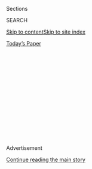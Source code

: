 <div id="app">

<div>

<div>

<div>

<div class="NYTAppHideMasthead css-1q2w90k e1suatyy0">

<div class="section css-ui9rw0 e1suatyy2">

<div class="css-eph4ug er09x8g0">

<div class="css-6n7j50">

</div>

<span class="css-1dv1kvn">Sections</span>

<div class="css-10488qs">

<span class="css-1dv1kvn">SEARCH</span>

</div>

[Skip to content](#site-content)[Skip to site
index](#site-index)

</div>

<div class="css-10698na e1huz5gh0">

</div>

</div>

<div id="masthead-bar-one" class="section hasLinks css-15hmgas e1csuq9d3">

<div class="css-uqyvli e1csuq9d0">

</div>

<div class="css-1uqjmks e1csuq9d1">

</div>

<div class="css-9e9ivx">

[](https://myaccount.nytimes.com/auth/login?response_type=cookie&client_id=vi)

</div>

<div class="css-1bvtpon e1csuq9d2">

[Today’s
Paper](https://www.nytimes.com/section/todayspaper)

</div>

</div>

</div>

</div>

<div data-aria-hidden="false">

<div id="site-content" data-role="main">

<div>

<div class="css-1aor85t" style="opacity:0.000000001;z-index:-1;visibility:hidden">

<div class="css-1hqnpie">

<div class="css-epjblv">

<span class="css-100wwgy">How New York’s Jewish Museum Anticipated the
Avant-Garde</span>

</div>

<div class="css-k008qs">

<div class="css-o5pzib">

<span class="css-18z7m18"></span>

<div>

</div>

</div>

<span class="css-1n6z4y">https://nyti.ms/3hxyshN</span>

<div class="css-1705lsu">

<div class="css-4xjgmj">

<div class="css-4skfbu" data-role="toolbar" data-aria-label="Social Media Share buttons, Save button, and Comments Panel with current comment count" data-testid="share-tools">

  - 
  - 
  - 
  - 
    
    <div class="css-6n7j50">
    
    </div>

  - 
  - 

</div>

</div>

</div>

</div>

</div>

</div>

<div id="NYT_TOP_BANNER_REGION" class="css-13pd83m">

</div>

<div id="top-wrapper" class="css-1sy8kpn">

<div id="top-slug" class="css-l9onyx">

Advertisement

</div>

[Continue reading the main
story](#after-top)

<div class="ad top-wrapper" style="text-align:center;height:100%;display:block;min-height:250px">

<div id="top" class="place-ad" data-position="top" data-size-key="top">

</div>

</div>

<div id="after-top">

</div>

</div>

<div>

<div id="sponsor-wrapper" class="css-1hyfx7x">

<div id="sponsor-slug" class="css-19vbshk">

Supported by

</div>

[Continue reading the main
story](#after-sponsor)

<div id="sponsor" class="ad sponsor-wrapper" style="text-align:center;height:100%;display:block">

</div>

<div id="after-sponsor">

</div>

</div>

<div class="css-186x18t">

True Believers

</div>

<div class="css-1vkm6nb ehdk2mb0">

# How New York’s Jewish Museum Anticipated the Avant-Garde

</div>

A string of adventurous curators made a quasi-religious institution a
leading arbiter of mid-20th-century American art.

<div class="css-79elbk" data-testid="photoviewer-wrapper">

<div class="css-z3e15g" data-testid="photoviewer-wrapper-hidden">

</div>

<div class="css-1a48zt4 ehw59r15" data-testid="photoviewer-children">

![<span class="css-1l9o2ey e13ogyst0" data-aria-hidden="true">Catalogs
for a few landmark Jewish Museum shows, clockwise from top left: 1966’s
“Primary Structures: Younger American and British Sculptors”; a Frank
Stella painting in the 1963 show “Toward a New Abstraction”; a work by
Nicolas Schöffer in 1965’s “2 Kinetic Sculptors: Nicolas Schöffer and
Jean Tinguely”; the cover image to Jasper Johns’s 1964 retrospective; a
work by Yves Klein in his 1967 retrospective; 1957’s “Artists of the New
York School: Second
Generation.”</span><span class="css-1nlbvxy e1z0qqy90" itemprop="copyrightHolder"><span class="css-1ly73wi e1tej78p0">Credit...</span><span><span>Weichia
Huang/The Jewish
Museum</span></span></span>](https://static01.nyt.com/images/2020/07/13/t-magazine/art/Jewish-museum-slide-EGXT/Jewish-museum-slide-EGXT-articleLarge.jpg?quality=75&auto=webp&disable=upscale)

</div>

</div>

<div class="css-18e8msd">

<div class="css-vp77d3 epjyd6m0">

<div class="css-1baulvz">

By <span class="css-1baulvz last-byline" itemprop="name">Arthur
Lubow</span>

</div>

</div>

  - 
    
    <div class="css-nv7ky2 e16638kd2">
    
    Published July 23, 2020Updated July 28,
    2020
    
    </div>

  - 
    
    <div class="css-4xjgmj">
    
    <div class="css-pvvomx" data-role="toolbar" data-aria-label="Social Media Share buttons, Save button, and Comments Panel with current comment count" data-testid="share-tools">
    
      - 
      - 
      - 
      - 
        
        <div class="css-6n7j50">
        
        </div>
    
      - 
      - 
    
    </div>
    
    </div>

</div>

</div>

<div class="section meteredContent css-1r7ky0e" name="articleBody" itemprop="articleBody">

<div class="css-1fanzo5 StoryBodyCompanionColumn">

<div class="css-53u6y8">

IN AMERICA IN the 1960s, the museum that showcased the latest and best
contemporary art was located, predictably enough, in New York, but it
wasn’t the
[Guggenheim](https://www.nytimes.com/2015/09/08/t-magazine/adrian-villar-rojas-guggenheim-marian-goodman.html),
the
[Whitney](https://www.nytimes.com/topic/organization/whitney-museum-of-american-art)
or the [Museum of Modern
Art](https://www.nytimes.com/topic/organization/museum-of-modern-art).
Instead, the epicenter of the shock of the new was the modestly endowed
upstart that art-world insiders affectionately called “the Jewish.”

Housed on upper Fifth Avenue in a Renaissance Revival mansion with a
Modernist annex, [the Jewish Museum](https://thejewishmuseum.org/) is
where the dealer [Leo
Castelli](https://www.nytimes.com/1999/08/23/arts/leo-castelli-influential-art-dealer-dies-at-91.html)
discovered the work of [Jasper
Johns](https://www.nytimes.com/2019/02/18/t-magazine/jasper-johns.html),
where the 37-year-old [Robert
Rauschenberg](https://www.nytimes.com/2015/06/03/t-magazine/robert-rauschenberg-endless-combinations.html)
had his initial retrospective and where the 1966 exhibition “Primary
Structures” caught and popularized the cresting wave of Minimalist
sculpture. It was at the Jewish that New York museum audiences were
introduced to such diverse artists as [Mark di
Suvero](https://www.nytimes.com/slideshow/2016/10/27/t-magazine/the-work-and-communities-of-mark-di-suvero.html),
[Richard
Tuttle](https://tmagazine.blogs.nytimes.com/2014/02/06/artists-on-artists-richard-tuttle-on-frederic-remington-purveyor-of-wild-west-nostalgia/),
[Joan
Mitchell](https://www.nytimes.com/1992/10/31/arts/joan-mitchell-abstract-artist-is-dead-at-66.html),
[Tony
Smith](https://www.nytimes.com/1980/12/27/archives/tony-smith-68-sculptor-of-minimalist-structures-represented.html),
[Robert
Irwin](https://www.nytimes.com/2020/02/13/arts/design/robert-irwin-pace-gallery.html),
[Grace
Hartigan](https://www.nytimes.com/2008/11/18/arts/design/18hartigan.html),
[Larry
Rivers](https://www.nytimes.com/2002/08/16/arts/larry-rivers-artist-with-an-edge-dies-at-78.html),
[Donald
Judd](https://www.nytimes.com/2015/04/20/t-magazine/sunrise-tour-donald-judd-chinati-marfa.html),
[Robert
Morris](https://www.nytimes.com/2018/11/29/obituaries/robert-morris-dead.html),
[Carl
Andre](https://www.nytimes.com/2014/05/05/arts/design/carl-andre-emerges-to-guide-installation-at-diabeacon.html),
[Dan
Flavin](https://www.nytimes.com/1996/12/04/arts/dan-flavin-63-sculptor-of-fluorescent-light-dies.html)
and [George
Segal](https://www.nytimes.com/2000/06/10/arts/george-segal-pop-sculptor-dies-at-75-molded-plaster-people-of-a-ghostly-angst.html).
And it was there, too, that [Helen
Frankenthaler](https://www.nytimes.com/2011/12/28/arts/helen-frankenthaler-abstract-painter-dies-at-83.html),
[Kenneth Noland](https://www.nytimes.com/2010/01/06/arts/06noland.html)
and [Ad Reinhardt](https://www.nytimes.com/topic/person/ad-reinhardt)
received their first solo museum shows. “It was the most radical place
in New York City, the only place you could see seriously installed
contemporary art,” says the artist [Mel
Bochner](https://www.nytimes.com/2019/11/26/t-magazine/mel-bochner.html).
“These shows were groundbreaking and established the possibility of a
future. Important things were being discussed at the [Jewish
Museum](https://www.nytimes.com/topic/organization/jewish-museum-nyc)
that weren’t being said
elsewhere.”

</div>

</div>

<div id="t-true-believers-art-promo" class="section interactive-content interactive-size-scoop css-bvtwvj" data-id="100000007224768">

<div class="css-17ih8de interactive-body" data-sourceid="100000007224768">

[![](https://static01.nyt.com/newsgraphics/2020/06/29/tmag-art-embeds-new/assets/images/art_issue_gif_special_editon.gif)](https://www.nytimes.com/issue/t-magazine/2020/07/02/true-believers-art-issue)

</div>

</div>

<div>

</div>

<div class="css-1fanzo5 StoryBodyCompanionColumn">

<div class="css-53u6y8">

To understand how a museum controlled by the tradition-bound Jewish
Theological Seminary came to spearhead the artistic avant-garde, it is
necessary to appreciate the social status of Jewish Americans in the
postwar years, the minor position of contemporary art at that time and
the role played by a few inspired, ambitious curators. In 1947, the
Jewish Museum expanded out of the seminary’s library annex, which
contained a collection of historic Judaica, and moved into the mansion
given to it by Frieda Schiff Warburg, who was the wife and daughter of
renowned financiers. At the time, the few Jews welcomed as trustees at
elite cultural institutions like the [Metropolitan Museum of
Art](https://www.nytimes.com/topic/organization/metropolitan-museum-of-art)
in New York and the [Art Institute of
Chicago](https://www.nytimes.com/topic/organization/art-institute-of-chicago)
came from wealthy, established German Jewish (as opposed to Eastern
European Jewish) families — and like the board members, the art that
those museums collected needed to have passed the test of time. Even the
avowedly “modern” museums in New York hesitated to display the
achievements of young American artists.

</div>

</div>

<div class="css-79elbk" data-testid="photoviewer-wrapper">

<div class="css-z3e15g" data-testid="photoviewer-wrapper-hidden">

</div>

<div class="css-1a48zt4 ehw59r15" data-testid="photoviewer-children">

![<span class="css-1l9o2ey e13ogyst0" data-aria-hidden="true">An ad for
Robert Rauschenberg’s 1963
retrospective.</span><span class="css-1nlbvxy e1z0qqy90" itemprop="copyrightHolder"><span class="css-1ly73wi e1tej78p0">Credit...</span><span>Robert
Rauschenberg, poster for “Robert Rauschenberg,” the Jewish Museum, 1963.
From an edition of 3,000 posters, published by the Jewish Museum,
printed by Daniel Murphy & Co. © Robert Rauschenberg
Foundation</span></span>](https://static01.nyt.com/images/2020/07/13/t-magazine/art/Jewish-museum-slide-QJN8/Jewish-museum-slide-QJN8-articleLarge.jpg?quality=75&auto=webp&disable=upscale)

</div>

</div>

<div class="css-1fanzo5 StoryBodyCompanionColumn">

<div class="css-53u6y8">

Many of the collectors who flocked to the less snobbish and more
affordable precincts of contemporary art were Jewish — among them,
[Robert](https://www.nytimes.com/1986/01/03/obituaries/robert-scull-prominent-collector-of-pop-art.html)
and [Ethel
Scull](https://www.nytimes.com/2001/09/01/arts/ethel-scull-a-patron-of-pop-and-minimal-art-dies-at-79.html),
who ran a New York taxi business and had a preternatural eye for the
contemporary, and
[Frederick](https://www.nytimes.com/1994/09/13/obituaries/frederick-weisman-82-leader-in-the-business-and-art-worlds.html)
and [Marcia
Weisman](https://www.nytimes.com/1991/10/22/arts/marcia-weisman-collector-73-supporter-of-major-art-museums.html),
who lived in Los Angeles and had made a fortune in real estate. Another
enthusiast was [Vera
List](https://www.nytimes.com/2002/10/13/nyregion/vera-g-list-94-is-dead-philanthropist-and-collector.html),
the wife of [Albert
List](https://www.nytimes.com/1987/09/12/obituaries/albert-a-list-86-industrialist-who-supported-many-causes.html),
a self-made millionaire industrialist of Romanian Jewish heritage who
was on the board of the Jewish Theological Seminary. When Vera proposed
donating a sculpture, “The Procession,” by [Elbert
Weinberg](http://www.elbertweinberg.com/index.html), to the Jewish
Museum in 1957, the trustees hesitated. “The Procession” was a
figurative piece that represented men carrying a Torah and a menorah,
rendered in Modernist angles. Some board members questioned whether the
acquisition was permissible, considering the Second Commandment
prohibition of graven images. Eventually, loath to rebuff the generosity
of a significant benefactor, the board approved the donation.

In 1962, Vera List became the chair of the Jewish Museum’s newly
constituted board of governors, which declared its allegiance to “the
work of younger or otherwise unacknowledged” artists. The senior staff
resigned in protest, but the shift was less abrupt than it might seem,
because Stephen Kayser, the exiting de facto director, had also
championed contemporary art as a way of attracting visitors. For a
10th-anniversary show in 1957, with advice from the distinguished art
historian [Meyer
Schapiro](https://www.nytimes.com/1996/03/04/us/meyer-schapiro-91-is-dead-his-work-wove-art-and-life.html),
Kayser mounted the far-reaching and farsighted “Artists of the New York
School: Second Generation,” at which Castelli first laid eyes on Johns’s
1955 painting “Green Target.” Intrigued, Castelli visited Johns’s
studio, reacted with messianic fervor to what he was shown and in early
1958, presented the show that launched Johns’s fame and changed the
course of postwar American art. By sparking the interest and sculpture
donation of List, “Artists of the New York School” also altered the
trajectory of the Jewish Museum — and placed it on a path on which it
would help predict and shape the movement of contemporary art for years
to come.

</div>

</div>

<div>

</div>

<div class="css-1fanzo5 StoryBodyCompanionColumn">

<div class="css-53u6y8">

KAYSER’S DEPARTURE amounted to a change of emphasis and style. A
specialist in Jewish art, he had emigrated from Germany in 1938.
“Stephen Kayser was an old-fashioned gentleman,” recalls Tom
Freudenheim, who was a curator at the museum in the early ’60s. “He
still had his heavy accent. He was of that generation of people who had
a formality about them.” His successor, [Alan R.
Solomon](https://www.nytimes.com/1970/03/01/archives/alan-r-solomon-19201970.html),
was a Harvard-trained academic and curator who had founded the art
gallery at Cornell University. “Alan Solomon was a quite sophisticated
art historian who, as they say in the art world, happened to be Jewish,”
Freudenheim continued. “He had very, very high standards, and he would
absolutely not yield on them.” As Vera List put it in an oral history at
the [Smithsonian Archives of American Art](https://www.aaa.si.edu/),
Kayser’s shows were “like a whisper,” and when Solomon came in, “he had
much more space, and he wasn’t whispering; he was bellowing.”

</div>

</div>

<div class="css-1fanzo5 StoryBodyCompanionColumn">

<div class="css-53u6y8">

Solomon served as director for only two years, from July 1962 to July
1964. Despite the brevity of his career, **** he set the museum on its
course. For his debut exhibition, in March 1963, he presented a
Rauschenberg retrospective of paintings, transfer drawings and the
three-dimensional “combines” that melded elements of both painting and
sculpture. He followed with “[Toward a New
Abstraction](https://www.amazon.com/Toward-Abstraction-Heller-Steinberg-Solomon/dp/B000PSXR2A)”
that summer, which provided an overview of hard-edge abstract painting
and included the shaped canvases of [Frank
Stella](https://www.nytimes.com/2020/03/18/t-magazine/frank-stella.html)
and the monochromes of [Ellsworth
Kelly](https://www.nytimes.com/2018/02/08/t-magazine/ellsworth-kelly-austin-last-work.html).
His 1964 solo show of the 33-year-old Johns was even more magisterial
than the Rauschenberg
exhibition.

</div>

</div>

<div class="css-79elbk" data-testid="photoviewer-wrapper">

<div class="css-z3e15g" data-testid="photoviewer-wrapper-hidden">

</div>

<div class="css-1a48zt4 ehw59r15" data-testid="photoviewer-children">

<div class="css-1xdhyk6 erfvjey0">

<span class="css-1ly73wi e1tej78p0">Image</span>

<div class="css-zjzyr8">

<div data-testid="lazyimage-container" style="height:384.73333333333335px">

</div>

</div>

</div>

<span class="css-1l9o2ey e13ogyst0" data-aria-hidden="true">Jasper
Johns’s “Green Target” (1955), the painting that launched the artist’s
career after it debuted at the Jewish
Museum.</span><span class="css-1nlbvxy e1z0qqy90" itemprop="copyrightHolder"><span class="css-1ly73wi e1tej78p0">Credit...</span><span>Jasper
Johns, “Green Target,” 1955, encaustic on newspaper and cloth over
canvas. Digital image © The Museum Of Modern Art/licensed By Scala/Art
Resource, N.Y. © 2019 Jasper Johns/licensed By VAGA at ARS,
N.Y.</span></span>

</div>

</div>

<div class="css-1fanzo5 StoryBodyCompanionColumn">

<div class="css-53u6y8">

But it wasn’t just *what* he showed that would make Solomon a key figure
in reshaping the mission of the modern art museum — it was when and how
he showed it. “That was where Alan was really prescient,” Freudenheim
says. “You might say he was the father of the midcareer retrospective.”
Solomon treated his contemporaries like old masters, applying the most
rigorous expectations to shows of artists who were still in their 30s.
Bochner, who worked as a guard at the museum in the early ’60s, was once
accosted by Solomon in a gallery that was displaying prints by [Marc
Chagall](https://www.nytimes.com/topic/person/marc-chagall). “He looked
at me and said, ‘That print is crooked,’” Bochner recalls. “I said, ‘I
don’t know, sir, it looks OK to me.’ He had a tape measure in his
pocket. He took it out and measured. It was one-sixteenth of an inch
off. He said very imperiously, ‘Please correct that.’ He put the tape
back in his pocket and walked off.”

Acknowledging what he termed in his foreword to the Johns catalog to be
the museum’s “two- fold policy,” Solomon also staged shows, like ****
the Chagall prints, with a clear Jewish content. He recognized that the
museum was the subsidiary of a seminary. He was even able, in a 1963
show of modern American synagogue architecture, organized by [Richard
Meier](https://www.nytimes.com/topic/person/richard-meier), to perform
the neat topological trick of combining the contemporary and the Jewish
into one. But the tension between some board members’ interests and
Solomon’s own lingered. In an often told tale, the widow of an eminent
seminary scholar asked at the Rauschenberg opening whether the artist
was a Jew. Told that he was not, she exclaimed, “Thank God\!”

Rauschenberg would be chosen to represent the United States at the
Venice Biennale the following year, in a presentation organized by
Solomon and the Jewish, and would win the show’s grand prize in
painting. But Solomon spent so much time in Italy that the seminary
board lost confidence in him. Nonetheless, the appointment of [Sam
Hunter](https://www.nytimes.com/2014/08/26/arts/sam-hunter-curator-and-museum-founder-dies-at-91.html)
as his successor in 1965 only affirmed the museum’s commitment to the
avant-garde. During his tenure, Hunter organized retrospectives of Ad
Reinhardt, Philip Guston and Max Ernst. His signature achievement,
however, was recruiting from MoMA as a senior curator [Kynaston
McShine](https://stories.thejewishmuseum.org/the-jewish-museum-remembers-kynaston-mcshine-1d6741c02815),
the witty, opinionated scion of a distinguished Black Trinidad family,
whose exhibitions would herald some of the most important trends in
contemporary art. McShine was at the Jewish **** from 1965 to 1968 (the
last year as acting director), a break from his otherwise lifelong
tenure at the Modern. But in that short sojourn, he contributed greatly
to the Jewish’s mythology. Inspired by the sizable **** main exhibition
gallery in the new wing, he staged “Large Scale American Paintings” in
the summer of 1967, displaying canvases of 23 American artists,
including [Al
Held](https://www.nytimes.com/2016/05/02/t-magazine/art/al-held-brushstroke-drawings.html)’s
truly monumental “Greek Garden,” **** a geometric study in acrylic,
which stretches 56 feet long. (In June 1965, the museum had displayed in
the same room [James
Rosenquist](https://www.nytimes.com/2016/03/18/arts/design/james-rosenquist-and-erro-discuss-a-long-friendship-forged-in-pop-art.html)’s
86-foot-long “F-111,” a Pop Art depiction of the titular bomber plane,
and a recent purchase of the Sculls’.) Earlier that year, McShine
mounted the first American museum retrospective of Yves Klein, already a
legend not even five years after his premature
death.

</div>

</div>

<div class="css-79elbk" data-testid="photoviewer-wrapper">

<div class="css-z3e15g" data-testid="photoviewer-wrapper-hidden">

</div>

<div class="css-1a48zt4 ehw59r15" data-testid="photoviewer-children">

<div class="css-1xdhyk6 erfvjey0">

<span class="css-1ly73wi e1tej78p0">Image</span>

<div class="css-zjzyr8">

<div data-testid="lazyimage-container" style="height:235.86666666666667px">

</div>

</div>

</div>

<span class="css-1l9o2ey e13ogyst0" data-aria-hidden="true">Artists and
guests in front of Robert Rauschenberg’s “Barge,” 1962-63, at the
opening of the artist’s retrospective at the Jewish Museum in March
1963. Standing, from left: Sherman Drexler, Claes Oldenburg, Richard
Lippold, Merce Cunningham, Robert Murray, Peter Agostini, Edward
Higgins, Barnett Newman, Robert Rauschenberg, Perle Fine, Alfred Jensen,
Ray Parker, Friedel Dzubas, Ernst Van Leyden, Andy Warhol, Marisol,
James Rosenquist, John Chamberlain and George Segal. Kneeling, from
left: Jon Schueler, Arman, David Slivka, Alfred Leslie, Tania, Frederick
Kiesler, Lee Bontecou, Isamu Noguchi, Salvatore Scarpitta and Allan
Kaprow.</span><span class="css-1nlbvxy e1z0qqy90" itemprop="copyrightHolder"><span class="css-1ly73wi e1tej78p0">Credit...</span><span>Courtesy
of the Jewish Museum, N.Y.</span></span>

</div>

</div>

<div class="css-1fanzo5 StoryBodyCompanionColumn">

<div class="css-53u6y8">

The show for which McShine is best remembered — and which is one of the
most celebrated exhibitions of the late 20th century — is “Primary
Structures: Younger American and British Sculptors,” from 1966. McShine
assembled works by East Coast, California and British sculptors, early
in their careers, who shared what we now call a Minimalist aesthetic.
Here for the first time together were artists like Carl Andre, Donald
Judd, Dan Flavin, [Larry
Bell](https://www.nytimes.com/2018/06/15/t-magazine/mary-heilmann-larry-bell-conversation.html),
[Anne
Truitt](https://www.nytimes.com/2018/11/21/t-magazine/female-land-artists.html),
Ellsworth Kelly, Robert Morris and [Ronald
Bladen](https://www.nytimes.com/1988/02/04/obituaries/ronald-bladen-69-sculptor-famed-for-stark-poetic-images.html),
who used various materials (painted steel or aluminum, colored plastic,
coated glass) in different ways (structured repetition of prefabricated
units, heroically scaled steel) but shared an interest in machine-made
objects, smooth planes of vibrant color and the removal of the sculpture
from a pedestal. “It had tremendous impact because it was really the
first show including those artists,” says the dealer [Paula
Cooper](https://www.nytimes.com/slideshow/2016/10/11/t-magazine/my-life-in-pictures-paula-cooper/s/paula-cooper-slide-010G.html),
who went on to represent many of the show’s contributors at the
eponymous New York gallery that she founded in 1968. “I think it was the
beginning.”

“Primary Structures” had its eye trained so thoroughly on the future
that it would take years for its importance to be recognized. [Judy
Chicago](https://www.nytimes.com/2018/02/07/t-magazine/judy-chicago-dinner-party.html),
then known as Judy Gerowitz, exhibited “[Rainbow
Pickett](https://www.artsy.net/artwork/judy-chicago-rainbow-pickett),”
**** a sequence of six brightly painted wooden beams that leaned against
the wall. “I got nowhere with a lot of that big sculpture,” she says.
“My male peers would get picked up and be on the choo-choo train, and
I had to constantly start over again. After a decade and a half of that,
I changed direction.” [Robert
Grosvenor](https://www.paulacoopergallery.com/artists/robert-grosvenor/selected-works),
who installed “Transoxiana,” a 31-foot-high V-shaped sculpture of
painted wood and steel that was destroyed after the exhibition, says the
show “had no impact whatsoever” on his career. For Hunter, too, “Primary
Structures” did little to help his standing at the museum. He was forced
to resign in October 1967.

Hunter’s
[replacement](https://www.nytimes.com/1968/04/03/archives/jewish-museum-finds-its-new-director-brooklynborn-karl-katz-in.html),
Karl Katz, who had been a curator at the Israel Museum in Jerusalem, had
a reputation as being “open to pretty much anything,” says the curator
Susan Tumarkin Goodman, who in 1970 organized “Using Walls,” with a
group of artists — the roster included [Richard
Artschwager](https://www.nytimes.com/2013/02/11/arts/design/richard-artschwager-painter-and-sculptor-dies-at-89.html),
[Lawrence
Weiner](https://www.lissongallery.com/artists/lawrence-weiner), Richard
Tuttle, Sol LeWitt and Bochner — who drew and painted directly onto ****
the museum’s walls. But Katz’s daredevil spirit would also indirectly
end the museum’s improbable run as the primary promoter of the
avant-garde. His 1970 exhibition “Software: Information Technology and
Its New Meaning for Art” was a flawed but visionary look at the impact
of computer science on art. Everything in the show — the exhibitions,
the performing artists — ran on programmed instructions or were issued
from a prescribed system. Those **** artists included [Vito
Acconci](https://www.nytimes.com/2017/04/28/arts/design/vito-acconci-dead-performance-artist.html),
[John
Baldessari](https://www.nytimes.com/2020/01/05/arts/john-baldessari-dead.html),
[Allan
Kaprow](https://www.nytimes.com/2006/04/10/arts/design/allan-kaprow-creator-of-artistic-happenings-dies-at-78.html),
[Joseph Kosuth](https://www.skny.com/artists/joseph-kosuth) and [Nam
June
Paik](https://www.nytimes.com/2006/01/31/arts/design/nam-june-paik-73-dies-pioneer-of-video-art-whose-work-broke.html),
most of whom were still largely unknown to the general public. The day
before “Software” opened, Katz gave a tour to the seminary chancellor,
Rabbi Louis Finkelstein, and a representative of the Smithsonian, which
wanted to stage the show and therefore defray some of its costs. The
three men viewed Nicholas Negroponte’s installation, “Seek,” in which a
computer-controlled claw moved 2,000 metal-coated plastic cubes of a
maze navigated by gerbils. Then they advanced to a video recording by
Les Levine. As Katz recalls in his memoir, all was fine until they got
to the footage that depicted the artist stark naked in the company of
two equally unclad women. The rabbi sputtered in furious disbelief.

“I think, Mr. Katz, that this is the end,” he said.

And it was. A fire at the Smithsonian, coupled with technical failures
in the challenging show, led to the cancellation of the Smithsonian
showing, and “Software” finished at least $50,000 over budget. The
combination of salaciousness and shortfall was insurmountable, and the
seminary declared it would no longer subsidize a program that was not
“basically Jewish.” Katz submitted his resignation the next
day.

</div>

</div>

<div class="css-a7yk8a e73j0it0">

<div class="css-1xdhyk6 erfvjey0">

<span class="css-1ly73wi e1tej78p0">Image</span>

<div class="css-zjzyr8">

<div data-testid="lazyimage-container" style="height:579.3555555555556px">

</div>

</div>

</div>

<span class="css-1l9o2ey e13ogyst0" data-aria-hidden="true">Kynaston
McShine at the opening reception of “Primary Structures” in
1966.</span><span class="css-1nlbvxy e1z0qqy90" itemprop="copyrightHolder"><span class="css-1ly73wi e1tej78p0">Credit...</span><span>Courtesy
of the Jewish Museum, N.Y.</span></span>

<div class="css-1xdhyk6 erfvjey0">

<span class="css-1ly73wi e1tej78p0">Image</span>

<div class="css-zjzyr8">

<div data-testid="lazyimage-container" style="height:580px">

</div>

</div>

</div>

<span class="css-1l9o2ey e13ogyst0" data-aria-hidden="true">An
installation view of Robert Grosvenor’s “Transoxiana” (1965, top right)
and Robert Morris’s “Untitled (L-Beams)” (1965) at the “Primary
Structures”
show.</span><span class="css-1nlbvxy e1z0qqy90" itemprop="copyrightHolder"><span class="css-1ly73wi e1tej78p0">Credit...</span><span>From
left: © 2020 The Estate of Robert Morris/Artists Rights Society (ARS),
N.Y.; © Robert Grosvenor, courtesy of Paula Cooper Gallery, N.Y. Photo:
courtesy of the Jewish Museum, N.Y.</span></span>

</div>

<div class="css-1fanzo5 StoryBodyCompanionColumn">

<div class="css-53u6y8">

THAT SHOULD HAVE been the final chapter in the museum’s role in the
vanguard. By 1970, Solomon’s program was becoming everybody’s program.
It was no longer risky for prestigious museums to present contemporary
art because, commercially and critically, contemporary art was becoming
prestigious. Two years after returning to MoMA in 1968, McShine mounted
“Information,” a survey of conceptual art that featured such Jewish
Museum exhibition alumni as Andre and Daniel Buren. In 1980, the Whitney
purchased Jasper Johns’s “[Three
Flags](https://whitney.org/collection/works/1060)” for $1 million, a
record at the time for **** a living artist. (A “Flag” painting the size
of a place mat sold at auction in 2014 for $36 million.) In a
generation, contemporary art had gone from being viewed with suspicion
and slight distaste to being an asset, its acquisition an announcement
of both one’s taste and one’s wealth. So, too, had the Jewish’s once
radical commitment to the midcareer retrospective gone from daring to de
rigueur; the show quickly became a museum-menu staple.

Then there was the fact that Jewish people no longer had to start their
own museums. After decades of exclusion, Jews, including those from
Eastern European backgrounds, began joining the boards of the major arts
institutions. Today, Daniel Brodsky is the chair of the Metropolitan,
Leon Black is the chair of MoMA and Leonard Lauder is the chairman
emeritus and éminence grise on the board at the Whitney.

</div>

</div>

<div>

</div>

<div class="css-1fanzo5 StoryBodyCompanionColumn">

<div class="css-53u6y8">

The culture at large had finally caught up with the one the Jewish
Museum had helped create. And yet, improbably, the Jewish had one last
prediction to make. In 1972, the museum appointed as its director [Joy
Ungerleider-Mayerson](https://www.nytimes.com/1994/09/09/obituaries/joy-ungerleider-mayerson-74-former-head-of-jewish-museum.html),
a specialist in biblical archaeology. Under her stewardship, the
institution began to concentrate on Jewish themes and Israeli artists;
one of her first tasks as director was to negotiate the acquisition of
600 ancient artifacts from Israel, and one of the major shows during her
tenure, from 1975, was called “Jewish Experience in the Art of the 20th
Century.” The museum went, in other words, from advancing provocative
art to concentrating on identity culture. And viewed that way, the
Jewish Museum was still on the cutting edge. The [Studio
Museum](https://studiomuseum.org/) in Harlem, which exhibits
African-American art, opened in 1968; [El Museo del
Barrio](https://www.elmuseo.org/), which focuses on Latino culture, was
founded the next year. Today, the questions and tensions that surround
and are informed by identity culture — who am I and how do I fit within
the society around me? — also provide an engine for contemporary art
itself.

Under its current director, [Claudia
Gould](https://www.nytimes.com/2019/02/21/t-magazine/jane-mayle-claudia-gould.html),
who has a background in contemporary art, the museum straddles its dual
legacies. It continues to mount innovative, sometimes forward-thinking
shows, such as 2018’s survey of [Martha
Rosler](https://www.nytimes.com/2019/02/14/t-magazine/martha-rosler.html),
the pioneering feminist and video artist whose politically charged work
from the ’60s feels newly relevant today. With exhibitions like “[Marc
Camille Chaimowicz: Your Place or
Mine](https://www.nytimes.com/2018/03/15/t-magazine/marc-camille-chaimowicz.html),”
**** staged **** that same year, the museum looked anew at an artist
whose work had previously been considered decorative. It is, however,
still grappling with internal and external debates over whether the
museum is “too Jewish” or “not Jewish enough.” In 2018, it installed an
ongoing exhibition of Jewish ceremonial objects integrated with artworks
from its **** collection. Some felt the show was facile and unscholarly;
others found **** it adventurous: an effort to interest younger visitors
in objects they might otherwise ignore.

In the summer of 2022, the Jewish Museum will present a survey of the
New York art scene from 1962 to 1964. During these years, [Andy
Warhol](https://www.nytimes.com/2018/05/02/t-magazine/andy-warhol-photo-portraits.html)
opened his Factory studio in Midtown, Donald Judd laid out his artistic
philosophy in an essay called “Specific Objects” and Pace Gallery, now
one of the largest in the world, moved from Boston to Manhattan. And
then there was the Jewish Museum itself — pushing the idea of what a
museum could and should be in different and previously unheard-of
directions.

</div>

</div>

<div id="t-true-believers-art-nav" class="section interactive-content interactive-size-scoop css-m2zfm8" data-id="100000007224767">

<div class="css-17ih8de interactive-body" data-sourceid="100000007224767">

<div id="g-bottomnav" class="g-bottomnav">

### [True Believers Art Issue](https://www.nytimes.com/issue/t-magazine/2020/07/02/true-believers-art-issue)

</div>

</div>

</div>

</div>

<div>

</div>

<div>

</div>

<div>

</div>

<div>

<div id="bottom-wrapper" class="css-1ede5it">

<div id="bottom-slug" class="css-l9onyx">

Advertisement

</div>

[Continue reading the main
story](#after-bottom)

<div id="bottom" class="ad bottom-wrapper" style="text-align:center;height:100%;display:block;min-height:90px">

</div>

<div id="after-bottom">

</div>

</div>

</div>

</div>

</div>

## Site Index

<div>

</div>

## Site Information Navigation

  - [© <span>2020</span> <span>The New York Times
    Company</span>](https://help.nytimes.com/hc/en-us/articles/115014792127-Copyright-notice)

<!-- end list -->

  - [NYTCo](https://www.nytco.com/)
  - [Contact
    Us](https://help.nytimes.com/hc/en-us/articles/115015385887-Contact-Us)
  - [Work with us](https://www.nytco.com/careers/)
  - [Advertise](https://nytmediakit.com/)
  - [T Brand Studio](http://www.tbrandstudio.com/)
  - [Your Ad
    Choices](https://www.nytimes.com/privacy/cookie-policy#how-do-i-manage-trackers)
  - [Privacy](https://www.nytimes.com/privacy)
  - [Terms of
    Service](https://help.nytimes.com/hc/en-us/articles/115014893428-Terms-of-service)
  - [Terms of
    Sale](https://help.nytimes.com/hc/en-us/articles/115014893968-Terms-of-sale)
  - [Site
    Map](https://spiderbites.nytimes.com)
  - [Help](https://help.nytimes.com/hc/en-us)
  - [Subscriptions](https://www.nytimes.com/subscription?campaignId=37WXW)

</div>

</div>

</div>

</div>
